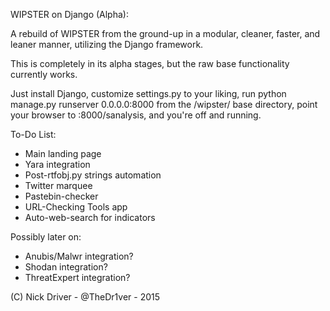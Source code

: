 WIPSTER on Django (Alpha):

A rebuild of WIPSTER from the ground-up in a modular, cleaner,
faster, and leaner manner, utilizing the Django framework.

This is completely in its alpha stages, but the raw base functionality currently works.

Just install Django, customize settings.py to your liking, run 
python manage.py runserver 0.0.0.0:8000 from the /wipster/ base directory,
point your browser to <your-ip>:8000/sanalysis, and you're off and running.

To-Do List:

- Main landing page
- Yara integration
- Post-rtfobj.py strings automation
- Twitter marquee
- Pastebin-checker
- URL-Checking Tools app
- Auto-web-search for indicators

Possibly later on:
- Anubis/Malwr integration?
- Shodan integration?
- ThreatExpert integration?

(C) Nick Driver - @TheDr1ver - 2015